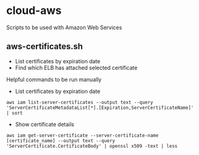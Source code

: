 # cloud-aws
Scripts to be used with Amazon Web Services

aws-certificates.sh
-------------------
* List certificates by expiration date
* Find which ELB has attached selected certificate

Helpful commands to be run manually
* List certificates by expiration date

`aws iam list-server-certificates --output text --query 'ServerCertificateMetadataList[*].[Expiration,ServerCertificateName]' | sort`
* Show certificate details

`aws iam get-server-certificate --server-certificate-name [certificate_name] --output text --query 'ServerCertificate.CertificateBody' | openssl x509 -text | less`

